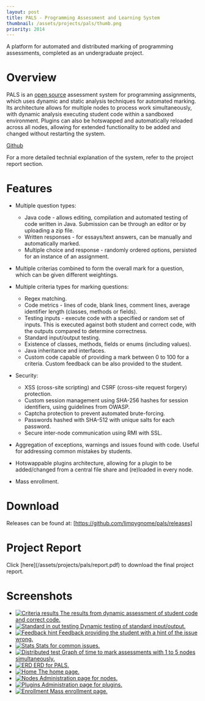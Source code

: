 ```yaml
---
layout: post
title: PALS - Programming Assessment and Learning System
thumbnail: /assets/projects/pals/thumb.png
priority: 2014
---
```


A platform for automated and distributed marking of programming assessments, completed as an undergraduate project.

# Overview
PALS is an <a href="https://github.com/limpygnome/pals">open source</a> assessment system for programming assignments,
which uses dynamic and static analysis techniques for automated marking. Its architecture allows for multiple nodes to
process work simultaneously, with dynamic analysis executing student code within a sandboxed environment. Plugins can also
be hotswapped and automatically reloaded across all nodes, allowing for extended functionality to be added and changed without
restarting the system.

[Github](https://github.com/limpygnome/pals)

For a more detailed technial explanation of the system, refer to the project report section.

# Features
- Multiple question types:
    - Java code - allows editing, compilation and automated testing of code written in Java. Submission can be through an editor or by uploading a zip file.
    - Written responses - for essays/text answers, can be manually and automatically marked.
    - Multiple choice and response - randomly ordered options, persisted for an instance of an assignment.

- Multiple criterias combined to form the overall mark for a question, which can be given different weightings.
- Multiple criteria types for marking questions:
    - Regex matching.
    - Code metrics - lines of code, blank lines, comment lines, average identifier length (classes, methods or fields).
    - Testing inputs - execute code with a specified or random set of inputs. This is executed against both student and correct code, with the
      outputs compared to determine correctness.
    - Standard input/output testing.
    - Existence of classes, methods, fields or enums (including values).
    - Java inheritance and interfaces.
    - Custom code capable of providing a mark between 0 to 100 for a criteria. Custom feedback can be also provided to the student.

- Security:
    - XSS (cross-site scripting) and CSRF (cross-site request forgery) protection.
    - Custom session management using SHA-256 hashes for session identifiers, using guidelines from OWASP.
    - Captcha protection to prevent automated brute-forcing.
    - Passwords hashed with SHA-512 with unique salts for each password.
    - Secure inter-node communication using RMI with SSL.

- Aggregation of exceptions, warnings and issues found with code. Useful for addressing common mistakes by students.
- Hotswappable plugins architecture, allowing for a plugin to be added/changed from a central file share and (re)loaded in every node.
- Mass enrollment.

# Download
Releases can be found at:
[https://github.com/limpygnome/pals/releases]

# Project Report
<p>
    Click [here](/assets/projects/pals/report.pdf) to download the final project report.
</p>

# Screenshots

<ul class="gallery">
    <li>
        <a href="/assets/projects/pals/criteria_results_inputs.png" class="screenshot">
            <img src="/assets/projects/pals/criteria_results_inputs.png" alt="Criteria results" />
            The results from dynamic assessment of student code and correct code.
        </a>
    </li>
    <li>
        <a href="/assets/projects/pals/criteria_results_output.png" class="screenshot">
            <img src="/assets/projects/pals/criteria_results_output.png" alt="Standard in out testing" />
            Dynamic testing of standard input/output.
        </a>
    </li>
    <li>
        <a href="/assets/projects/pals/stats_hint.png" class="screenshot">
            <img src="/assets/projects/pals/stats_hint.png" alt="Feedback hint" />
            Feedback providing the student with a hint of the issue wrong.
        </a>
    </li>
    <li>
        <a href="/assets/projects/pals/stats.png" class="screenshot">
            <img src="/assets/projects/pals/stats.png" alt="Stats" />
            Stats for common issues.
        </a>
    </li>
    <li>
        <a href="/assets/projects/pals/testing_graph.png" class="screenshot">
            <img src="/assets/projects/pals/testing_graph.png" alt="Distributed test" />
            Graph of time to mark assessments with 1 to 5 nodes simultaneously.
        </a>
    </li>
    <li>
        <a href="/assets/projects/pals/erd.png" class="screenshot">
            <img src="/assets/projects/pals/erd.png" alt="ERD" />
            ERD for PALS.
        </a>
    </li>
    <li>
        <a href="/assets/projects/pals/home.png" class="screenshot">
            <img src="/assets/projects/pals/home.png" alt="Home" />
            The home page.
        </a>
    </li>
    <li>
        <a href="/assets/projects/pals/nodes.png" class="screenshot">
            <img src="/assets/projects/pals/nodes.png" alt="Nodes" />
            Administration page for nodes.
        </a>
    </li>
    <li>
        <a href="/assets/projects/pals/plugins.png" class="screenshot">
            <img src="/assets/projects/pals/plugins.png" alt="Plugins" />
            Administration page for plugins.
        </a>
    </li>
    <li>
        <a href="/assets/projects/pals/enrollment.png" class="screenshot">
            <img src="/assets/projects/pals/enrollment.png" alt="Enrollment" />
            Mass enrollment page.
        </a>
    </li>
</ul>
